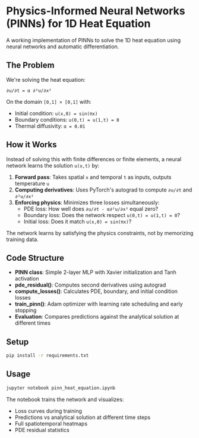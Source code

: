 # Physics-Informed Neural Networks (PINNs) for 1D Heat Equation

A working implementation of PINNs to solve the 1D heat equation using neural networks and automatic differentiation.

## The Problem

We're solving the heat equation:
```
∂u/∂t = α ∂²u/∂x²
```

On the domain `[0,1] × [0,1]` with:
- Initial condition: `u(x,0) = sin(πx)`
- Boundary conditions: `u(0,t) = u(1,t) = 0`
- Thermal diffusivity: `α = 0.01`

## How it Works

Instead of solving this with finite differences or finite elements, a neural network learns the solution `u(x,t)` by:

1. **Forward pass**: Takes spatial `x` and temporal `t` as inputs, outputs temperature `u`
2. **Computing derivatives**: Uses PyTorch's autograd to compute `∂u/∂t` and `∂²u/∂x²`
3. **Enforcing physics**: Minimizes three losses simultaneously:
   - PDE loss: How well does `∂u/∂t - α∂²u/∂x²` equal zero?
   - Boundary loss: Does the network respect `u(0,t) = u(1,t) = 0`?
   - Initial loss: Does it match `u(x,0) = sin(πx)`?

The network learns by satisfying the physics constraints, not by memorizing training data.

## Code Structure

- **PINN class**: Simple 2-layer MLP with Xavier initialization and Tanh activation
- **pde_residual()**: Computes second derivatives using autograd
- **compute_losses()**: Calculates PDE, boundary, and initial condition losses
- **train_pinn()**: Adam optimizer with learning rate scheduling and early stopping
- **Evaluation**: Compares predictions against the analytical solution at different times

## Setup

```bash
pip install -r requirements.txt
```

## Usage

```bash
jupyter notebook pinn_heat_equation.ipynb
```

The notebook trains the network and visualizes:
- Loss curves during training
- Predictions vs analytical solution at different time steps
- Full spatiotemporal heatmaps
- PDE residual statistics

